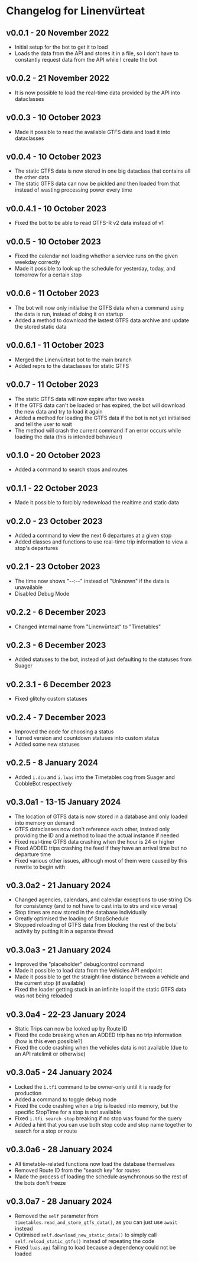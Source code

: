 # Changelog for Linenvürteat

## v0.0.1 - 20 November 2022
- Initial setup for the bot to get it to load
- Loads the data from the API and stores it in a file, so I don't have to constantly request data from the API while I create the bot

## v0.0.2 - 21 November 2022
- It is now possible to load the real-time data provided by the API into dataclasses

## v0.0.3 - 10 October 2023
- Made it possible to read the available GTFS data and load it into dataclasses

## v0.0.4 - 10 October 2023
- The static GTFS data is now stored in one big dataclass that contains all the other data
- The static GTFS data can now be pickled and then loaded from that instead of wasting processing power every time

## v0.0.4.1 - 10 October 2023
- Fixed the bot to be able to read GTFS-R v2 data instead of v1

## v0.0.5 - 10 October 2023
- Fixed the calendar not loading whether a service runs on the given weekday correctly
- Made it possible to look up the schedule for yesterday, today, and tomorrow for a certain stop

## v0.0.6 - 11 October 2023
- The bot will now only initialise the GTFS data when a command using the data is run, instead of doing it on startup
- Added a method to download the lastest GTFS data archive and update the stored static data

## v0.0.6.1 - 11 October 2023
- Merged the Linenvürteat bot to the main branch
- Added reprs to the dataclasses for static GTFS

## v0.0.7 - 11 October 2023
- The static GTFS data will now expire after two weeks
- If the GTFS data can't be loaded or has expired, the bot will download the new data and try to load it again
- Added a method for loading the GTFS data if the bot is not yet initialised and tell the user to wait
- The method will crash the current command if an error occurs while loading the data (this is intended behaviour)

## v0.1.0 - 20 October 2023
- Added a command to search stops and routes

## v0.1.1 - 22 October 2023
- Made it possible to forcibly redownload the realtime and static data

## v0.2.0 - 23 October 2023
- Added a command to view the next 6 departures at a given stop
- Added classes and functions to use real-time trip information to view a stop's departures

## v0.2.1 - 23 October 2023
- The time now shows "--:--" instead of "Unknown" if the data is unavailable
- Disabled Debug Mode

## v0.2.2 - 6 December 2023
- Changed internal name from "Linenvürteat" to "Timetables"

## v0.2.3 - 6 December 2023
- Added statuses to the bot, instead of just defaulting to the statuses from Suager

## v0.2.3.1 - 6 December 2023
- Fixed glitchy custom statuses

## v0.2.4 - 7 December 2023
- Improved the code for choosing a status
- Turned version and countdown statuses into custom status
- Added some new statuses

## v0.2.5 - 8 January 2024
- Added `i.dcu` and `i.luas` into the Timetables cog from Suager and CobbleBot respectively

## v0.3.0a1 - 13-15 January 2024
- The location of GTFS data is now stored in a database and only loaded into memory on demand
- GTFS dataclasses now don't reference each other, instead only providing the ID and a method to load the actual instance if needed
- Fixed real-time GTFS data crashing when the hour is 24 or higher
- Fixed ADDED trips crashing the feed if they have an arrival time but no departure time
- Fixed various other issues, although most of them were caused by this rewrite to begin with

## v0.3.0a2 - 21 January 2024
- Changed agencies, calendars, and calendar exceptions to use string IDs for consistency (and to not have to cast ints to strs and vice versa)
- Stop times are now stored in the database individually
- Greatly optimised the loading of StopSchedule
- Stopped reloading of GTFS data from blocking the rest of the bots' activity by putting it in a separate thread

## v0.3.0a3 - 21 January 2024
- Improved the "placeholder" debug/control command 
- Made it possible to load data from the Vehicles API endpoint
- Made it possible to get the straight-line distance between a vehicle and the current stop (if available)
- Fixed the loader getting stuck in an infinite loop if the static GTFS data was not being reloaded

## v0.3.0a4 - 22-23 January 2024
- Static Trips can now be looked up by Route ID
- Fixed the code breaking when an ADDED trip has no trip information (how is this even possible?)
- Fixed the code crashing when the vehicles data is not available (due to an API ratelimit or otherwise)

## v0.3.0a5 - 24 January 2024
- Locked the `i.tfi` command to be owner-only until it is ready for production
- Added a command to toggle debug mode
- Fixed the code crashing when a trip is loaded into memory, but the specific StopTime for a stop is not available
- Fixed `i.tfi search stop` breaking if no stop was found for the query
- Added a hint that you can use both stop code and stop name together to search for a stop or route

## v0.3.0a6 - 28 January 2024
- All timetable-related functions now load the database themselves
- Removed Route ID from the "search key" for routes
- Made the process of loading the schedule asynchronous so the rest of the bots don't freeze

## v0.3.0a7 - 28 January 2024
- Removed the `self` parameter from `timetables.read_and_store_gtfs_data()`, as you can just use `await` instead
- Optimised `self.download_new_static_data()` to simply call `self.reload_static_gtfs()` instead of repeating the code
- Fixed `luas.api` failing to load because a dependency could not be loaded